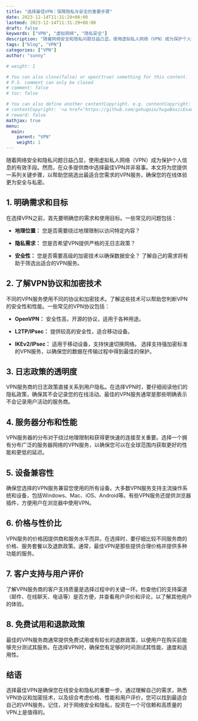 ```yaml
---
title: "选择最佳VPN：保障隐私与安全的重要步骤"
date: 2023-12-14T11:31:29+08:00
lastmod: 2023-12-14T11:31:29+08:00
draft: false
keywords: ["VPN", "虚拟网络", "隐私安全"]
description: "随着网络安全和隐私问题日益凸显，使用虚拟私人网络（VPN）成为保护个人信息的有效手段。然而，在众多提供商中选择最佳VPN并非易事。本文将为您提供一系列关键步骤，以帮助您挑选出最适合您需求的VPN服务，确保您的在线体验更为安全与私密。"
tags: ["blog", "VPN"]
categories: ["VPN"]
author: "sunny"

# weight: 1

# You can also close(false) or open(true) something for this content.
# P.S. comment can only be closed
# comment: false
# toc: false

# You can also define another contentCopyright. e.g. contentCopyright: "This is another copyright."
# contentCopyright: '<a href="https://github.com/gohugoio/hugoBasicExample" rel="noopener" target="_blank">See origin</a>'
# reward: false
mathjax: true
menu:
  main:
    parent: "VPN"
    weight: 1
---
```


随着网络安全和隐私问题日益凸显，使用虚拟私人网络（VPN）成为保护个人信息的有效手段。然而，在众多提供商中选择最佳VPN并非易事。本文将为您提供一系列关键步骤，以帮助您挑选出最适合您需求的VPN服务，确保您的在线体验更为安全与私密。

## 1. 明确需求和目标 ##
在选择VPN之前，首先要明确您的需求和使用目标。一些常见的问题包括：


- **地理位置：** 您是否需要绕过地理限制以访问特定内容？

- **隐私需求：** 您是否希望VPN提供严格的无日志政策？

- **安全性：** 您是否需要高级的加密技术以确保数据安全？
了解自己的需求将有助于筛选出适合的VPN服务。

## 2. 了解VPN协议和加密技术 ##
不同的VPN服务使用不同的协议和加密技术。了解这些技术可以帮助您判断VPN的安全性和性能。一些常见的VPN协议包括：


- **OpenVPN：** 安全性高，开源的协议，适用于各种用途。

- **L2TP/IPsec：** 提供较高的安全性，适合移动设备。

- **IKEv2/IPsec：** 适用于移动设备，支持快速切换网络。
选择支持强加密标准的VPN服务，以确保您的数据在传输过程中得到最佳的保护。

## 3. 日志政策的透明度 ##
VPN服务商的日志政策直接关系到用户隐私。在选择VPN时，要仔细阅读他们的隐私政策，确保其不会记录您的在线活动。最佳的VPN服务通常是那些明确表示不会记录用户活动的服务商。

## 4. 服务器分布和性能 ##
VPN服务器的分布对于绕过地理限制和获得更快速的连接至关重要。选择一个拥有分布广泛的服务器网络的VPN服务，以确保您可以在全球范围内获取更好的性能和更低的延迟。

## 5. 设备兼容性 ##
确保您选择的VPN服务兼容您使用的所有设备。大多数VPN服务支持主流操作系统和设备，包括Windows、Mac、iOS、Android等。有些VPN服务还提供浏览器插件，方便用户在浏览器中使用VPN。

## 6. 价格与性价比 ##
VPN服务的价格因提供商和服务水平而异。在选择时，要仔细比较不同服务商的价格、服务套餐以及退款政策。通常，最佳VPN是那些提供合理价格并提供多种功能的服务。

## 7. 客户支持与用户评价 ##
了解VPN服务商的客户支持质量是选择过程中的关键一环。检查他们的支持渠道（邮件、在线聊天、电话等）是否方便，并查看用户评价和评论，以了解其他用户的体验。

## 8. 免费试用和退款政策 ##
最佳的VPN服务商通常提供免费试用或有较长的退款政策，以便用户在购买前能够充分测试其服务。在选择VPN时，确保您有足够的时间测试其性能、速度和适用性。

## 结语 ##
选择最佳VPN是确保您在线安全和隐私的重要一步。通过理解自己的需求，熟悉VPN协议和加密技术，以及综合考虑价格、性能和用户评价，您可以找到最适合自己的VPN服务。记住，对于网络安全和隐私，投资在一个可信赖和高质量的VPN上是值得的。